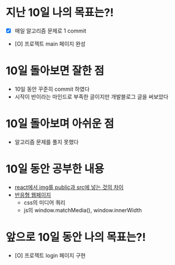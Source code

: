 # 지난 10일 나의 목표는?!

- [x] 매일 알고리즘 문제로 1 commit
- [O] 프로젝트 main 페이지 완성

# 10일 돌아보면 잘한 점

- 10일 동안 꾸준히 commit 하였다
- 시작이 반이라는 마인드로 부족한 글이지만 개발블로그 글을 써보았다

# 10일 돌아보며 아쉬운 점

- 알고리즘 문제를 풀지 못했다

# 10일 동안 공부한 내용

- [react에서 img를 public과 src에 넣는 것의 차이](https://velog.io/@yp071704/React-%EC%9D%B4%EB%AF%B8%EC%A7%80-%EA%B2%BD%EB%A1%9C-%EC%84%A4%EC%A0%95)
- [반응형 웹페이지](https://velog.io/@yp071704/%EB%B0%98%EC%9D%91%ED%98%95-%EC%9B%B9%EC%82%AC%EC%9D%B4%ED%8A%B8)
  - css의 미디어 쿼리
  - js의 window.matchMedia(), window.innerWidth

# 앞으로 10일 동안 나의 목표는?!

- [O] 프로젝트 login 페이지 구현

